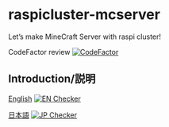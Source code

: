 # raspicluster-mcserver
Let’s make MineCraft Server with raspi cluster!  

CodeFactor review [![CodeFactor](https://www.codefactor.io/repository/github/tabascoes/raspicluster-mcserver/badge)](https://www.codefactor.io/repository/github/tabascoes/raspicluster-mcserver)

## Introduction/説明
[English](https://tabascoes.github.io/raspicluster-mcserver/en/)  [![EN Checker](https://github.com/tabascoes/raspicluster-mcserver/actions/workflows/en.yml/badge.svg?branch=main)](https://github.com/tabascoes/raspicluster-mcserver/actions/workflows/en.yml)  

[日本語](https://tabascoes.github.io/raspicluster-mcserver/jp/) [![JP Checker](https://github.com/tabascoes/raspicluster-mcserver/actions/workflows/jp.yml/badge.svg?branch=main)](https://github.com/tabascoes/raspicluster-mcserver/actions/workflows/jp.yml)
